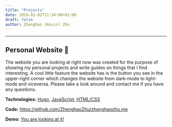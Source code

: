 ```yaml
---
title: "Projects"
date: 2019-02-02T11:34:00+01:00
draft: false
author: Zhenghao (Kevin) Zhu
---
```

---

## Personal Website :floppy_disk:


The website you are looking at right now was created for the purpose of showing my personal projects and write guides on things that I find interesting. A cool little feature the website has is the button you see in the upper-right corner which changes the website from dark-mode to light-mode and viceversa. Please take a look around and contact me if you have any questions.


**Technologies:** [Hugo][HOME_HUGO], [JavaScript][WIKI_JS], [HTML/CSS][WIKI_HTML_CSS]

**Code:** https://github.com/ZhenghaoZhu/zhenghaozhu.me

**Demo:** [You are looking at it!](http://zhenghaozhu.github.io/)




[HOME_AWS]:         https://aws.amazon.com/
[HOME_BOOTSTRAP]:   https://getbootstrap.com
[HOME_DJANGO]:      https://www.djangoproject.com
[HOME_DOCKER]:      https://www.docker.com/
[HOME_FLASK]:       http://flask.pocoo.org
[HOME_NODEJS]:      https://nodejs.org/
[HOME_PHP]:         https://php.net/
[HOME_PSQL]:        https://www.postgresql.org
[HOME_PYTHON]:      https://python.org/
[HOME_REACTJS]:     https://reactjs.org/
[HOME_HUGO]:        https://gohugo.io/
[WIKI_C++]:         https://en.wikipedia.org/wiki/C%2B%2B
[WIKI_HTTP]:        https://en.wikipedia.org/wiki/Hypertext_Transfer_Protocol
[WIKI_JS]:          https://en.wikipedia.org/wiki/JavaScript
[WIKI_JSON]:        https://en.wikipedia.org/wiki/JSON
[WIKI_XML]:         https://en.wikipedia.org/wiki/XML
[WIKI_HTML_CSS]:    https://www.w3schools.com/html/html_css.asp

<!-- [Variable_name]:    link -->